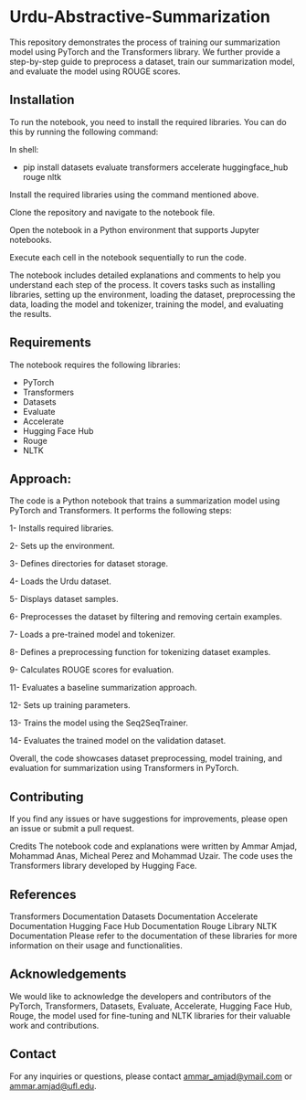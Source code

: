 # Urdu-Abstractive-Summarization
This repository demonstrates the process of training our summarization model using PyTorch and the Transformers library. We further provide a step-by-step guide to preprocess a dataset, train our summarization model, and evaluate the model using ROUGE scores.

## Installation
To run the notebook, you need to install the required libraries. You can do this by running the following command:

In shell:
- pip install datasets evaluate transformers accelerate huggingface_hub rouge nltk

Install the required libraries using the command mentioned above.

Clone the repository and navigate to the notebook file.

Open the notebook in a Python environment that supports Jupyter notebooks.

Execute each cell in the notebook sequentially to run the code.

The notebook includes detailed explanations and comments to help you understand each step of the process. It covers tasks such as installing libraries, setting up the environment, loading the dataset, preprocessing the data, loading the model and tokenizer, training the model, and evaluating the results.

## Requirements
The notebook requires the following libraries:

- PyTorch
- Transformers
- Datasets
- Evaluate
- Accelerate
- Hugging Face Hub
- Rouge
- NLTK

## Approach:
The code is a Python notebook that trains a summarization model using PyTorch and Transformers. It performs the following steps:

1- Installs required libraries.

2- Sets up the environment.

3- Defines directories for dataset storage.

4- Loads the Urdu dataset.

5- Displays dataset samples.

6- Preprocesses the dataset by filtering and removing certain examples.

7- Loads a pre-trained model and tokenizer.

8- Defines a preprocessing function for tokenizing dataset examples.

9- Calculates ROUGE scores for evaluation.

11- Evaluates a baseline summarization approach.

12- Sets up training parameters.

13- Trains the model using the Seq2SeqTrainer.

14- Evaluates the trained model on the validation dataset.

Overall, the code showcases dataset preprocessing, model training, and evaluation for summarization using Transformers in PyTorch.

## Contributing
If you find any issues or have suggestions for improvements, please open an issue or submit a pull request.

Credits
The notebook code and explanations were written by Ammar Amjad, Mohammad Anas, Micheal Perez and Mohammad Uzair. The code uses the Transformers library developed by Hugging Face.

## References
Transformers Documentation
Datasets Documentation
Accelerate Documentation
Hugging Face Hub Documentation
Rouge Library
NLTK Documentation
Please refer to the documentation of these libraries for more information on their usage and functionalities.

## Acknowledgements
We would like to acknowledge the developers and contributors of the PyTorch, Transformers, Datasets, Evaluate, Accelerate, Hugging Face Hub, Rouge, the model used for fine-tuning and NLTK libraries for their valuable work and contributions.

## Contact
For any inquiries or questions, please contact ammar_amjad@ymail.com or ammar.amjad@ufl.edu.
